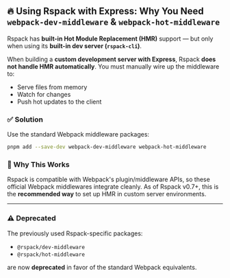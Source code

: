 ## 🔥 Using Rspack with Express: Why You Need `webpack-dev-middleware` & `webpack-hot-middleware`

Rspack has **built-in Hot Module Replacement (HMR)** support — but only when using its **built-in
dev server (`rspack-cli`)**.

When building a **custom development server with Express**, Rspack **does not handle HMR
automatically**. You must manually wire up the middleware to:

- Serve files from memory
- Watch for changes
- Push hot updates to the client

### ✅ Solution

Use the standard Webpack middleware packages:

```bash
pnpm add --save-dev webpack-dev-middleware webpack-hot-middleware
```

### 🧩 Why This Works

Rspack is compatible with Webpack's plugin/middleware APIs, so these official Webpack middlewares
integrate cleanly. As of Rspack v0.7+, this is the **recommended way** to set up HMR in custom
server environments.

---

### ⚠️ Deprecated

The previously used Rspack-specific packages:

- `@rspack/dev-middleware`
- `@rspack/hot-middleware`

are now **deprecated** in favor of the standard Webpack equivalents.
